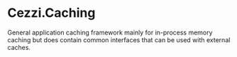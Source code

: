 # Cezzi.Caching
General application caching framework mainly for in-process memory caching but does contain common interfaces that can be used with external caches.
